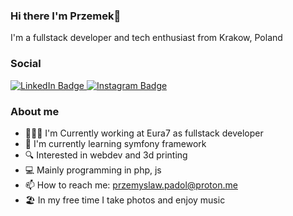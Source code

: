 ### Hi there I'm Przemek👋

I'm a fullstack developer and tech enthusiast from Krakow, Poland

### Social 

<div id="badges">
  <a href="https://www.linkedin.com/in/przemyslaw-padol">
    <img src="https://img.shields.io/badge/LinkedIn-2986CC?style=for-the-badge&logo=linkedin" alt="LinkedIn Badge"/>
  </a>
  <a href="https://www.instagram.com/hell_is_digital/">
    <img src="https://img.shields.io/badge/Instagram-E4405F?style=for-the-badge&logo=instagram&logoColor=FFF" alt="Instagram Badge"/>
  </a>
</div>

### About me

- 🧑🏻‍💻 I'm Currently working at Eura7 as fullstack developer
- 🌱 I'm currently learning symfony framework
- 🔍 Interested in webdev and 3d printing
- 💻 Mainly programming in php, js
- 📫 How to reach me: przemyslaw.padol@proton.me
- 🏖️ In my free time I take photos and enjoy music

<!--
**hellisdigital/hellisdigital** is a ✨ _special_ ✨ repository because its `README.md` (this file) appears on your GitHub profile.

Here are some ideas to get you started:

- 🔭 I’m currently working on ...
- 🌱 I’m currently learning ...
- 👯 I’m looking to collaborate on ...
- 🤔 I’m looking for help with ...
- 💬 Ask me about ...
- 📫 How to reach me: ...
- 😄 Pronouns: ...
- ⚡ Fun fact: ...
-->
